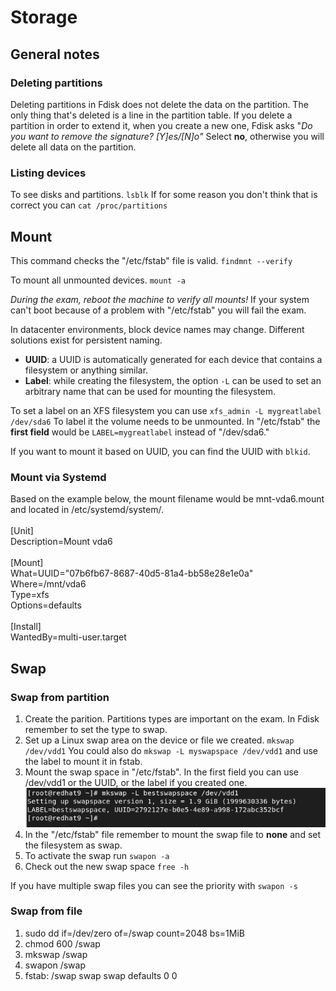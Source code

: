 # Storage

## General notes

### Deleting partitions
Deleting partitions in Fdisk does not delete the data on the partition. The only thing that's deleted is a line in the partition table. If you delete a partition in order to extend it, when you create a new one, Fdisk asks "*Do you want to remove the signature? [Y]es/[N]o"*
Select **no**, otherwise you will delete all data on the partition.

### Listing devices
To see disks and partitions. ``lsblk``
If for some reason you don't think that is correct you can ``cat /proc/partitions``

## Mount

This command checks the "/etc/fstab" file is valid.
``findmnt --verify`` 

To mount all unmounted devices.
``mount -a``

*During the exam, reboot the machine to verify all mounts!*
If your system can't boot because of a problem with "/etc/fstab" you will fail the exam.

In datacenter environments, block device names may change. Different solutions exist for persistent naming.

- **UUID**: a UUID is automatically generated for each device that contains a filesystem or anything similar.
- **Label**: while creating the filesystem, the option ``-L`` can be used to set an arbitrary name that can be used for mounting the filesystem.

To set a label on an XFS filesystem you can use ``xfs_admin -L mygreatlabel /dev/sda6`` To label it the volume needs to be unmounted. In "/etc/fstab" the **first field** would be ``LABEL=mygreatlabel`` instead of "/dev/sda6."

If you want to mount it based on UUID, you can find the UUID with ``blkid``.

### Mount via Systemd

Based on the example below, the mount filename would be mnt-vda6.mount and located in /etc/systemd/system/. \
\
[Unit]\
Description=Mount vda6 \
\
[Mount] \
What=UUID="07b6fb67-8687-40d5-81a4-bb58e28e1e0a" \
Where=/mnt/vda6 \
Type=xfs \
Options=defaults \
\
[Install] \
WantedBy=multi-user.target

## Swap

### Swap from partition

1. Create the parition. Partitions types are important on the exam. In Fdisk remember to set the type to swap.
2. Set up a Linux swap area on the device or file we created. ``mkswap /dev/vdd1`` You could also do ``mkswap -L myswapspace /dev/vdd1`` and use the label to mount it in fstab.
3. Mount the swap space in "/etc/fstab". In the first field you can use /dev/vdd1 or the UUID, or the label if you created one. ![mkswap](pictures/mkswap.png)
4. In the "/etc/fstab" file remember to mount the swap file to **none** and set the filesystem as swap.
5. To activate the swap run ``swapon -a`` 
6. Check out the new swap space ``free -h``

If you have multiple swap files you can see the priority with ``swapon -s``

### Swap from file

1. sudo dd if=/dev/zero of=/swap count=2048 bs=1MiB
2. chmod 600 /swap
3. mkswap /swap
4. swapon /swap
5. fstab: /swap swap swap defaults 0 0
